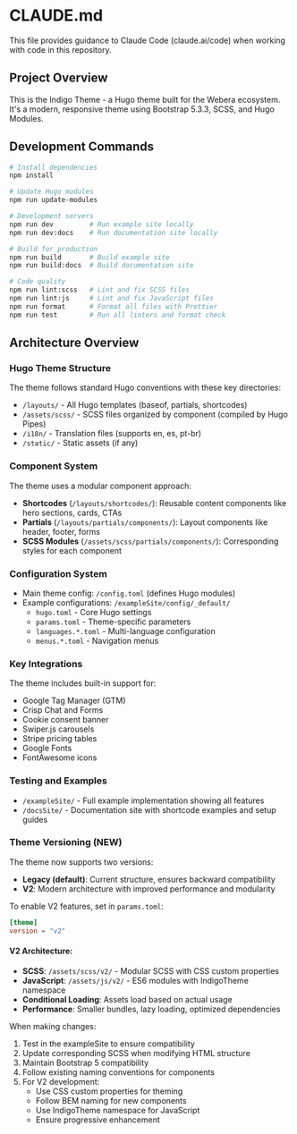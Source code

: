 # CLAUDE.md

This file provides guidance to Claude Code (claude.ai/code) when working with code in this repository.

## Project Overview

This is the Indigo Theme - a Hugo theme built for the Webera ecosystem. It's a modern, responsive theme using Bootstrap 5.3.3, SCSS, and Hugo Modules.

## Development Commands

```bash
# Install dependencies
npm install

# Update Hugo modules
npm run update-modules

# Development servers
npm run dev         # Run example site locally
npm run dev:docs    # Run documentation site locally

# Build for production
npm run build       # Build example site
npm run build:docs  # Build documentation site

# Code quality
npm run lint:scss   # Lint and fix SCSS files
npm run lint:js     # Lint and fix JavaScript files
npm run format      # Format all files with Prettier
npm run test        # Run all linters and format check
```

## Architecture Overview

### Hugo Theme Structure
The theme follows standard Hugo conventions with these key directories:
- `/layouts/` - All Hugo templates (baseof, partials, shortcodes)
- `/assets/scss/` - SCSS files organized by component (compiled by Hugo Pipes)
- `/i18n/` - Translation files (supports en, es, pt-br)
- `/static/` - Static assets (if any)

### Component System
The theme uses a modular component approach:
- **Shortcodes** (`/layouts/shortcodes/`): Reusable content components like hero sections, cards, CTAs
- **Partials** (`/layouts/partials/components/`): Layout components like header, footer, forms
- **SCSS Modules** (`/assets/scss/partials/components/`): Corresponding styles for each component

### Configuration System
- Main theme config: `/config.toml` (defines Hugo modules)
- Example configurations: `/exampleSite/config/_default/`
  - `hugo.toml` - Core Hugo settings
  - `params.toml` - Theme-specific parameters
  - `languages.*.toml` - Multi-language configuration
  - `menus.*.toml` - Navigation menus

### Key Integrations
The theme includes built-in support for:
- Google Tag Manager (GTM)
- Crisp Chat and Forms
- Cookie consent banner
- Swiper.js carousels
- Stripe pricing tables
- Google Fonts
- FontAwesome icons

### Testing and Examples
- `/exampleSite/` - Full example implementation showing all features
- `/docsSite/` - Documentation site with shortcode examples and setup guides

### Theme Versioning (NEW)
The theme now supports two versions:
- **Legacy (default)**: Current structure, ensures backward compatibility
- **V2**: Modern architecture with improved performance and modularity

To enable V2 features, set in `params.toml`:
```toml
[theme]
version = "v2"
```

#### V2 Architecture:
- **SCSS**: `/assets/scss/v2/` - Modular SCSS with CSS custom properties
- **JavaScript**: `/assets/js/v2/` - ES6 modules with IndigoTheme namespace
- **Conditional Loading**: Assets load based on actual usage
- **Performance**: Smaller bundles, lazy loading, optimized dependencies

When making changes:
1. Test in the exampleSite to ensure compatibility
2. Update corresponding SCSS when modifying HTML structure
3. Maintain Bootstrap 5 compatibility
4. Follow existing naming conventions for components
5. For V2 development:
   - Use CSS custom properties for theming
   - Follow BEM naming for new components
   - Use IndigoTheme namespace for JavaScript
   - Ensure progressive enhancement